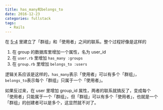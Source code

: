 ```yaml
---
title: has_many和belongs_to
date: 2016-12-23
categories: fullstack
tags:
  - Rails
---
```


在 [5-4](https://fullstack.xinshengdaxue.com/posts/73) 里建立了「群组」和「使用者」之间的联系。整个过程好像是这样的

1. 在 group 的数据库里增加一个属性，名为 user_id
2. 在 `user.rb` 里增加 `has_many :groups`
3. 在 `group.rb` 里增加 `belongs_to :users`

逻辑关系应该是这样的，`has_many`表示「使用者」可以有多个「群组」，`belongs_to`表示每个「群组」只属于一个「使用者」。

如果反过来，在 user 里增加 group_id 属性，两者的联系就搞反了，变成每个「使用者」只能属于一个「群组」，但「群组」可以有多个「使用者」，也就是一个「群组」的创建者可以是多个，这显然就不对了。
